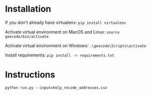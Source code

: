 # Installation

If you don't already have virtualenv:
`pip install virtualenv`

Activate virtual environment on MacOS and Linux:
`source geocode/bin/activate`

Activate virtual environment on Windows:
`.\geocode\Scripts\activate`

Install requirements:
`pip install -r requirements.txt`

# Instructions

`python run.py --input=help_recode_addresses.csv`


